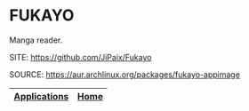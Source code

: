 # FUKAYO

 Manga reader.

 SITE: https://github.com/JiPaix/Fukayo

 SOURCE: https://aur.archlinux.org/packages/fukayo-appimage

 | [Applications](https://portable-linux-apps.github.io/apps.html) | [Home](https://portable-linux-apps.github.io)
 | --- | --- |
